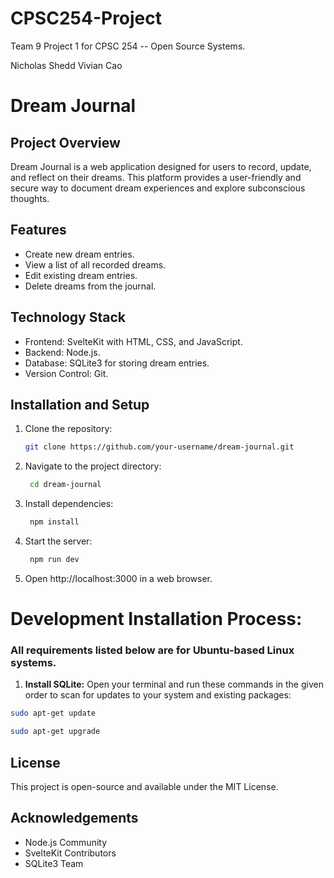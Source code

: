 # CPSC254-Project
Team 9 Project 1 for CPSC 254 -- Open Source Systems.

Nicholas Shedd
Vivian Cao

# Dream Journal

## Project Overview
Dream Journal is a web application designed for users to record, update, and reflect on their dreams. This platform provides a user-friendly and secure way to document dream experiences and explore subconscious thoughts.

## Features
- Create new dream entries.
- View a list of all recorded dreams.
- Edit existing dream entries.
- Delete dreams from the journal.

## Technology Stack
- Frontend: SvelteKit with HTML, CSS, and JavaScript.
- Backend: Node.js.
- Database: SQLite3 for storing dream entries.
- Version Control: Git.

## Installation and Setup
1. Clone the repository:
   ```bash
   git clone https://github.com/your-username/dream-journal.git
   ```
2. Navigate to the project directory:
   ```bash
    cd dream-journal
   ```
3. Install dependencies:
   ```bash
    npm install
   ```
4. Start the server:
   ```bash
    npm run dev
   ```
5. Open http://localhost:3000 in a web browser.



# Development Installation Process:
### All requirements listed below are for Ubuntu-based Linux systems.
1. **Install SQLite:**
  Open your terminal and run these commands in the given order to scan for updates to your system and existing packages:
  ```bash
  sudo apt-get update
  ```

  ```bash
  sudo apt-get upgrade
  ```

## License
This project is open-source and available under the MIT License.

## Acknowledgements
- Node.js Community
- SvelteKit Contributors
- SQLite3 Team
